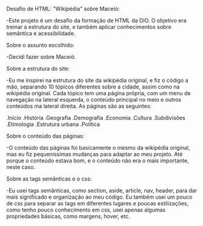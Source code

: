 Desafio de HTML: "Wikipédia" sobre Maceió:

-Este projeto é um desafio da formação de HTML da DIO. O objetivo era treinar a estrutura do site, e também aplicar conhecimentos sobre semântica e acessibilidade.

Sobre o assunto escolhido:

-Decidi fazer sobre Maceió.

Sobre a estrutura do site:

-Eu me inspirei na estrutura do site da wikipédia original, e fiz o código a mão, separando 10 tópicos diferentes sobre a cidade, assim como na wikipédia original. Cada tópico tem uma página própria, com um menu de navegação na lateral esquerda, o conteúdo principal no meio e outros conteúdos ma lateral direita. As páginas são as seguintes:

.Início
.História
.Geografia
.Demografia
.Economia
.Cultura
.Subdivisões
.Etimologia
.Estrutura urbana
.Política

Sobre o conteúdo das páginas:

-O conteúdo das páginas foi basicamente o mesmo da wikipédia original, mas eu fiz pequenissímas mudanças para adaptar ao meu projeto. Até porque o conteúdo estava bom, e o conteúdo não era o mais importante, neste caso.

Sobre as tags semânticas e o css:

-Eu usei tags semânticas, como section, aside, article, nav, header, para dar mais significado e organização ao meu código. Eu também usei um pouco de css para separar as tags em diferentes lugares e poucas estilizações, como tenho pouco conhecimento em css, usei apenas algumas propriedades básicas, como  margens, hover, etc.
